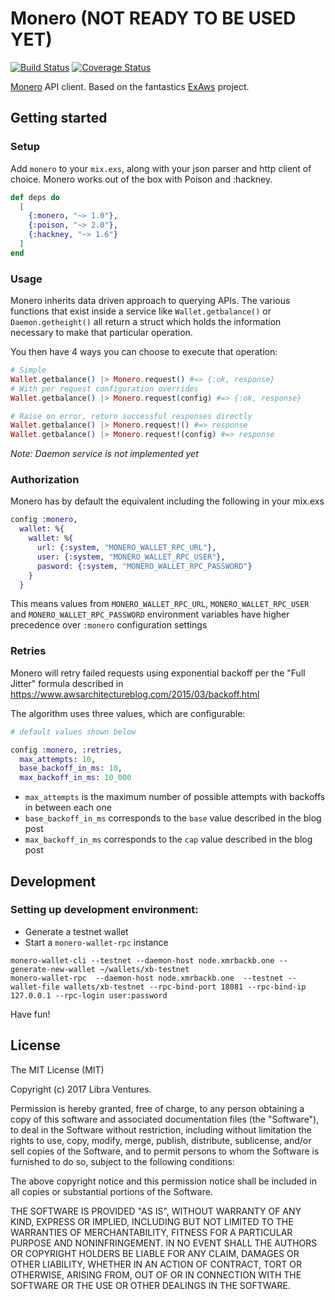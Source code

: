 # Monero (NOT READY TO BE USED YET)
[![Build Status](https://travis-ci.org/libra-ventures/monero.svg?branch=master)](https://travis-ci.org/libra-ventures/monero)
[![Coverage Status](https://coveralls.io/repos/github/libra-ventures/monero/badge.svg?branch=master)](https://coveralls.io/github/libra-ventures/monero?branch=master)

[Monero](https://getmonero.org) API client. Based on the fantastics [ExAws](https://github.com/CargoSense/ex_aws) project.

## Getting started

### Setup

Add `monero` to your `mix.exs`, along with your json parser and http client of
choice. Monero works out of the box with Poison and :hackney.

```elixir
def deps do
  [
    {:monero, "~> 1.0"},
    {:poison, "~> 2.0"},
    {:hackney, "~> 1.6"}
  ]
end
```
### Usage

Monero inherits data driven approach to querying APIs. The various
functions that exist inside a service like `Wallet.getbalance()` or
`Daemon.getheight()` all return a struct which holds the information necessary
to make that particular operation.

You then have 4 ways you can choose to execute that operation:

```elixir
# Simple
Wallet.getbalance() |> Monero.request() #=> {:ok, response}
# With per request configuration overrides
Wallet.getbalance() |> Monero.request(config) #=> {:ok, response}

# Raise on error, return successful responses directly
Wallet.getbalance() |> Monero.request!() #=> response
Wallet.getbalance() |> Monero.request!(config) #=> response
```

_Note: Daemon service is not implemented yet_

### Authorization

Monero has by default the equivalent including the following in your mix.exs

```elixir
config :monero,
  wallet: %{
    wallet: %{
      url: {:system, "MONERO_WALLET_RPC_URL"},
      user: {:system, "MONERO_WALLET_RPC_USER"},
      pasword: {:system, "MONERO_WALLET_RPC_PASSWORD"}
    }
  }
```

This means values from  `MONERO_WALLET_RPC_URL`, `MONERO_WALLET_RPC_USER` and `MONERO_WALLET_RPC_PASSWORD` environment
variables have higher precedence over `:monero` configuration settings

### Retries

Monero will retry failed requests using exponential backoff per the "Full
Jitter" formula described in
https://www.awsarchitectureblog.com/2015/03/backoff.html

The algorithm uses three values, which are configurable:

```elixir
# default values shown below

config :monero, :retries,
  max_attempts: 10,
  base_backoff_in_ms: 10,
  max_backoff_in_ms: 10_000
```

* `max_attempts` is the maximum number of possible attempts with backoffs in between each one
* `base_backoff_in_ms` corresponds to the `base` value described in the blog post
* `max_backoff_in_ms` corresponds to the `cap` value described in the blog post


## Development

### Setting up development environment:
- Generate a testnet wallet
- Start a `monero-wallet-rpc` instance

```
monero-wallet-cli --testnet --daemon-host node.xmrbackb.one --generate-new-wallet ~/wallets/xb-testnet
monero-wallet-rpc  --daemon-host node.xmrbackb.one  --testnet --wallet-file wallets/xb-testnet --rpc-bind-port 18081 --rpc-bind-ip 127.0.0.1 --rpc-login user:password
```

Have fun!


## License

The MIT License (MIT)

Copyright (c) 2017 Libra Ventures.

Permission is hereby granted, free of charge, to any person obtaining a copy
of this software and associated documentation files (the "Software"), to deal
in the Software without restriction, including without limitation the rights
to use, copy, modify, merge, publish, distribute, sublicense, and/or sell
copies of the Software, and to permit persons to whom the Software is
furnished to do so, subject to the following conditions:

The above copyright notice and this permission notice shall be included in
all copies or substantial portions of the Software.

THE SOFTWARE IS PROVIDED "AS IS", WITHOUT WARRANTY OF ANY KIND, EXPRESS OR
IMPLIED, INCLUDING BUT NOT LIMITED TO THE WARRANTIES OF MERCHANTABILITY,
FITNESS FOR A PARTICULAR PURPOSE AND NONINFRINGEMENT. IN NO EVENT SHALL THE
AUTHORS OR COPYRIGHT HOLDERS BE LIABLE FOR ANY CLAIM, DAMAGES OR OTHER
LIABILITY, WHETHER IN AN ACTION OF CONTRACT, TORT OR OTHERWISE, ARISING FROM,
OUT OF OR IN CONNECTION WITH THE SOFTWARE OR THE USE OR OTHER DEALINGS IN
THE SOFTWARE.
